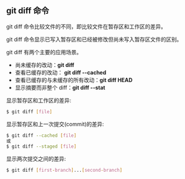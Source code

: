 ## git diff 命令

git diff 命令比较文件的不同，即比较文件在暂存区和工作区的差异。

git diff 命令显示已写入暂存区和已经被修改但尚未写入暂存区文件的区别。

git diff 有两个主要的应用场景。

- 尚未缓存的改动：**git diff**
- 查看已缓存的改动： **git diff --cached**
- 查看已缓存的与未缓存的所有改动：**git diff HEAD**
- 显示摘要而非整个 diff：**git diff --stat**

显示暂存区和工作区的差异:

```sh
$ git diff [file]
```

显示暂存区和上一次提交(commit)的差异:

```sh
$ git diff --cached [file]
或
$ git diff --staged [file]
```

显示两次提交之间的差异:

```sh
$ git diff [first-branch]...[second-branch]
```